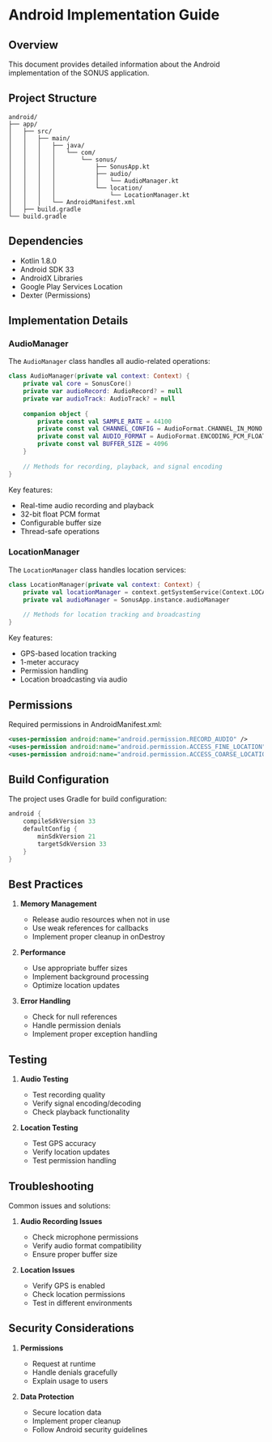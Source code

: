 # Android Implementation Guide

## Overview
This document provides detailed information about the Android implementation of the SONUS application.

## Project Structure
```
android/
├── app/
│   ├── src/
│   │   ├── main/
│   │   │   ├── java/
│   │   │   │   └── com/
│   │   │   │       └── sonus/
│   │   │   │           ├── SonusApp.kt
│   │   │   │           ├── audio/
│   │   │   │           │   └── AudioManager.kt
│   │   │   │           └── location/
│   │   │   │               └── LocationManager.kt
│   │   │   └── AndroidManifest.xml
│   ├── build.gradle
└── build.gradle
```

## Dependencies
- Kotlin 1.8.0
- Android SDK 33
- AndroidX Libraries
- Google Play Services Location
- Dexter (Permissions)

## Implementation Details

### AudioManager
The `AudioManager` class handles all audio-related operations:

```kotlin
class AudioManager(private val context: Context) {
    private val core = SonusCore()
    private var audioRecord: AudioRecord? = null
    private var audioTrack: AudioTrack? = null
    
    companion object {
        private const val SAMPLE_RATE = 44100
        private const val CHANNEL_CONFIG = AudioFormat.CHANNEL_IN_MONO
        private const val AUDIO_FORMAT = AudioFormat.ENCODING_PCM_FLOAT
        private const val BUFFER_SIZE = 4096
    }
    
    // Methods for recording, playback, and signal encoding
}
```

Key features:
- Real-time audio recording and playback
- 32-bit float PCM format
- Configurable buffer size
- Thread-safe operations

### LocationManager
The `LocationManager` class handles location services:

```kotlin
class LocationManager(private val context: Context) {
    private val locationManager = context.getSystemService(Context.LOCATION_SERVICE) as LocationManager
    private val audioManager = SonusApp.instance.audioManager
    
    // Methods for location tracking and broadcasting
}
```

Key features:
- GPS-based location tracking
- 1-meter accuracy
- Permission handling
- Location broadcasting via audio

## Permissions
Required permissions in AndroidManifest.xml:
```xml
<uses-permission android:name="android.permission.RECORD_AUDIO" />
<uses-permission android:name="android.permission.ACCESS_FINE_LOCATION" />
<uses-permission android:name="android.permission.ACCESS_COARSE_LOCATION" />
```

## Build Configuration
The project uses Gradle for build configuration:

```gradle
android {
    compileSdkVersion 33
    defaultConfig {
        minSdkVersion 21
        targetSdkVersion 33
    }
}
```

## Best Practices
1. **Memory Management**
   - Release audio resources when not in use
   - Use weak references for callbacks
   - Implement proper cleanup in onDestroy

2. **Performance**
   - Use appropriate buffer sizes
   - Implement background processing
   - Optimize location updates

3. **Error Handling**
   - Check for null references
   - Handle permission denials
   - Implement proper exception handling

## Testing
1. **Audio Testing**
   - Test recording quality
   - Verify signal encoding/decoding
   - Check playback functionality

2. **Location Testing**
   - Test GPS accuracy
   - Verify location updates
   - Test permission handling

## Troubleshooting
Common issues and solutions:

1. **Audio Recording Issues**
   - Check microphone permissions
   - Verify audio format compatibility
   - Ensure proper buffer size

2. **Location Issues**
   - Verify GPS is enabled
   - Check location permissions
   - Test in different environments

## Security Considerations
1. **Permissions**
   - Request at runtime
   - Handle denials gracefully
   - Explain usage to users

2. **Data Protection**
   - Secure location data
   - Implement proper cleanup
   - Follow Android security guidelines 